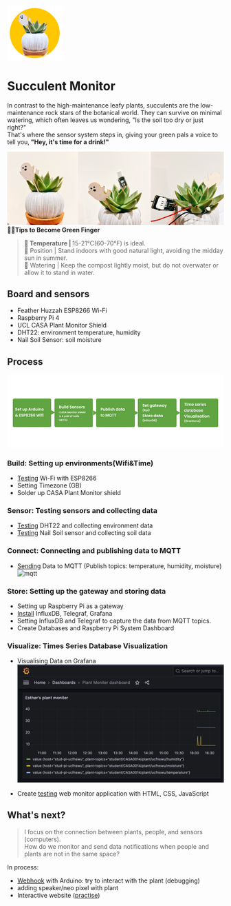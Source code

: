 ![icon](./img/icon.png)  
# Succulent Monitor
In contrast to the high-maintenance leafy plants, succulents are the low-maintenance rock stars of the botanical world. They can survive on minimal watering, which often leaves us wondering, "Is the soil too dry or just right?"<br> That's where the sensor system steps in, giving your green pals a voice to tell you,<b> "Hey, it's time for a drink!"  

![plant](./img/things.png)    
  **🤞🏻Tips to Become Green Finger**  
>🌱 Temperature | </b>15-21°C(60-70°F) is ideal. <br>
🌱 Position | </b>Stand indoors with good natural light, avoiding the midday sun in summer. <br>
🌱 Watering | </b>Keep the compost lightly moist, but do not overwater or allow it to stand in water.  

## Board and sensors  
- Feather Huzzah ESP8266 Wi-Fi  
- Raspberry Pi 4
- UCL CASA Plant Monitor Shield
- DHT22: environment temperature, humidity  
- Nail Soil Sensor: soil moisture  

## Process
![process](./img/process.png)   
### Build: Setting up environments(Wifi&Time)  
- [Testing](./testwifi_tz) Wi-Fi with ESP8266
- Setting Timezone (GB)
- Solder up CASA Plant Monitor shield
  
### Sensor: Testing sensors and collecting data  
- [Testing](./testDHT22) DHT22 and collecting environment data
- [Testing](./testMoisture) Nail Soil sensor and collecting soil data  
 
### Connect: Connecting and publishing data to MQTT  
- [Sending](./testMQTT) Data to MQTT (Publish topics: temperature, humidity, moisture)       
  ![mqtt](https://github.com/sjosk/Plantmonitor/blob/main/testMQTT/Sending%20Soil%20Data%20to%20MQTT02.png?raw=true)
  
### Store: Setting up the gateway and storing data  
- Setting up Raspberry Pi as a gateway
- [Install](./testInfluxDB_Telegraf_Grafana) InfluxDB, Telegraf, Grafana
- Setting InfluxDB and Telegraf to capture the data from MQTT topics.
- Create Databases and Raspberry Pi System Dashboard
  
### Visualize: Times Series Database Visualization  
- Visualising Data on Grafana
   ![grafana](./testInfluxDB_Telegraf_Grafana/Grafana.png)
  
- Create [testing](./testWeb/webv0.png) web monitor application with HTML, CSS, JavaScript

## What's next?  
>I focus on the connection between plants, people, and sensors (computers).  
>How do we monitor and send data notifications when people and plants are not in the same space?   

In process: 
- [Webhook](./testNotifications) with Arduino: try to interact with the plant (debugging)
- adding speaker/neo pixel with plant
- Interactive website  ([practise](./testWeb/3DWeb))
